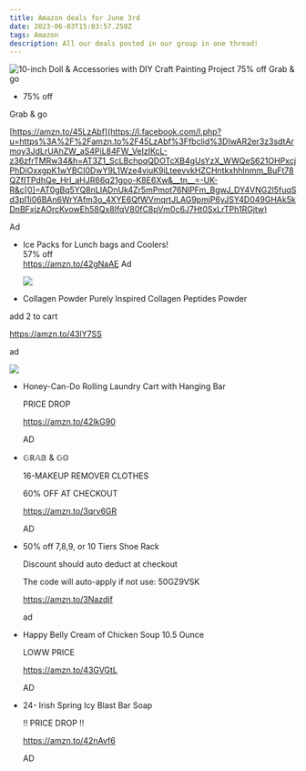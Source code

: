 ```yaml
---
title: Amazon deals for June 3rd
date: 2023-06-03T15:03:57.250Z
tags: Amazon
description: All our deals posted in our group in one thread!
---
```

![](img/0d93fa28-619c-4c32-8ff1-6755c1ed2a63.jpeg "10-inch Doll & Accessories with DIY Craft Painting Project  75% off Grab & go")

* 75% off 

Grab & go 

[https://amzn.to/45LzAbf](https://l.facebook.com/l.php?u=https%3A%2F%2Famzn.to%2F45LzAbf%3Ffbclid%3DIwAR2er3z3sdtArmoy3JdLrUAhZW_aS4PiL84FW_VeIzIKcL-z36zfrTMRw34&h=AT3Z1_ScLBchpqQDOTcXB4gUsYzX_WWQeS621OHPxcjPhDiOxxgpK1wYBCI0DwY9L1Wze4viuK9iLteevvkHZCHntkxhhlnmm_BuFt78QZfITPdhQe_HrI_aHJR66q21goo-K8E6Xw&__tn__=-UK-R&c[0]=AT0gBq5YQ8nLIADnUk4Zr5mPmot76NlPFm_BgwJ_DY4VNG2l5fuqSd3pI1i06BAn6WrYAfm3o_4XYE6QfWVmqrtJLAG9pmjP6yJSY4D049GHAk5kDnBFxjzAOrcKvowEh58Qx8IfqV80fC8pVm0c6J7Ht0SxLrTPh1RGjtw)

Ad 

* Ice Packs for Lunch bags and Coolers! \
  57% off \
  https://amzn.to/42gNaAE Ad 

  ![](img/7e88ead4-1e4f-40ad-b154-57e4a73e5cb4.jpeg)
* Collagen Powder Purely Inspired Collagen Peptides Powder

add 2 to cart

https://amzn.to/43lY7SS

ad

<!--StartFragment-->

![](https://scontent.ffcm1-2.fna.fbcdn.net/v/t39.30808-6/351325614_173398002347859_1293319982598112168_n.jpg?_nc_cat=101&ccb=1-7&_nc_sid=5cd70e&_nc_ohc=hjxP4ycDW5cAX9QYW2w&_nc_ht=scontent.ffcm1-2.fna&oh=00_AfBj3kVHYjaHZdDMEG6yM5HAAY2T9d3vtVgcK6Q5KtnPOQ&oe=6480C281)

<!--EndFragment-->

* Honey-Can-Do Rolling Laundry Cart with Hanging Bar

  PRICE DROP 

  https://amzn.to/42lkG90

  AD
* 𝔾ℝ𝔸𝔹 & 𝔾𝕆

  16-MAKEUP REMOVER CLOTHES

  60% OFF AT CHECKOUT

  https://amzn.to/3qrv6GR

  AD
* 50% off 7,8,9, or 10 Tiers Shoe Rack

  Discount should auto deduct at checkout

  The code will auto-apply if not use: 50GZ9VSK

  https://amzn.to/3Nazdjf

  ad
* Happy Belly Cream of Chicken Soup 10.5 Ounce

  LOWW PRICE

  https://amzn.to/43GVGtL

  AD
* 24- Irish Spring Icy Blast Bar Soap

  ‼ PRICE DROP ‼

  https://amzn.to/42nAvf6

  AD